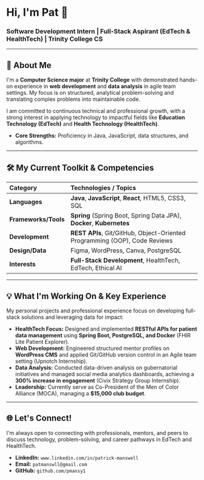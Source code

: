 # Hi, I'm Pat 👋

### Software Development Intern | Full-Stack Aspirant (EdTech & HealthTech) | Trinity College CS

---

## 🚀 About Me

I'm a **Computer Science major** at **Trinity College** with demonstrated hands-on experience in **web development** and **data analysis** in agile team settings. My focus is on structured, analytical problem-solving and translating complex problems into maintainable code.

I am committed to continuous technical and professional growth, with a strong interest in applying technology to impactful fields like **Education Technology (EdTech)** and **Health Technology (HealthTech)**.

* **Core Strengths:** Proficiency in Java, JavaScript, data structures, and algorithms.

---

## 🛠️ My Current Toolkit & Competencies

| Category | Technologies / Topics |
| :--- | :--- |
| **Languages** | **Java**, **JavaScript**, **React**, HTML5, CSS3, SQL |
| **Frameworks/Tools** | **Spring** (Spring Boot, Spring Data JPA), **Docker**, **Kubernetes** |
| **Development** | **REST APIs**, Git/GitHub, Object-Oriented Programming (OOP), Code Reviews |
| **Design/Data** | Figma, WordPress, Canva, PostgreSQL |
| **Interests** | **Full-Stack Development**, HealthTech, EdTech, Ethical AI |

---

## 💡 What I'm Working On & Key Experience

My personal projects and professional experience focus on developing full-stack solutions and leveraging data for impact:

* **HealthTech Focus:** Designed and implemented **RESTful APIs for patient data management** using **Spring Boot, PostgreSQL, and Docker** (FHIR Lite Patient Explorer).
* **Web Development:** Engineered structured mentor profiles on **WordPress CMS** and applied Git/GitHub version control in an Agile team setting (Upnotch Internship).
* **Data Analysis:** Conducted data-driven analysis on gubernatorial initiatives and managed social media analytics dashboards, achieving a **300% increase in engagement** (Civix Strategy Group Internship).
* **Leadership:** Currently serve as Co-President of the Men of Color Alliance (MOCA), managing a **$15,000 club budget**.

---

## 🌐 Let's Connect!

I'm always open to connecting with professionals, mentors, and peers to discuss technology, problem-solving, and career pathways in EdTech and HealthTech.

* **LinkedIn:** `www.linkedin.com/in/patrick-manswell`
* **Email:** `patmanswll@gmail.com`
* **GitHub:** `github.com/pmansy1`
